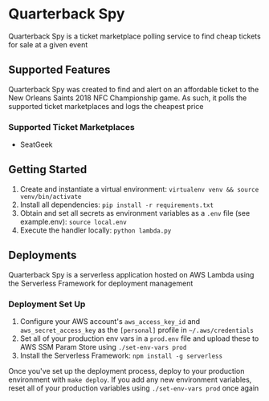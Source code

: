 # Quarterback Spy

Quarterback Spy is a ticket marketplace polling service to find cheap tickets for sale at a given event

## Supported Features

Quarterback Spy was created to find and alert on an affordable ticket to the New Orleans Saints 2018 NFC Championship game. As such, it polls the supported ticket marketplaces and logs the cheapest price

### Supported Ticket Marketplaces

- SeatGeek

## Getting Started

1. Create and instantiate a virtual environment: `virtualenv venv && source venv/bin/activate`
2. Install all dependencies: `pip install -r requirements.txt`
3. Obtain and set all secrets as environment variables as a `.env` file (see example.env): `source local.env`
4. Execute the handler locally: `python lambda.py`

## Deployments

Quarterback Spy is a serverless application hosted on AWS Lambda using the Serverless Framework for deployment management

### Deployment Set Up

1. Configure your AWS account's `aws_access_key_id` and `aws_secret_access_key` as the `[personal]` profile in `~/.aws/credentials`
2. Set all of your production env vars in a `prod.env` file and upload these to AWS SSM Param Store using `./set-env-vars prod`
3. Install the Serverless Framework: `npm install -g serverless`

Once you've set up the deployment process, deploy to your production environment with `make deploy`. If you add any new environment variables, reset all of your production variables using `./set-env-vars prod` once again
